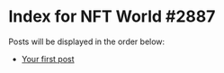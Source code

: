 # Index for NFT World #2887
Posts will be displayed in the order below:

- [Your first post](./001-first.md)

